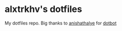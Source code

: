 alxtrkhv's dotfiles
===================
My dotfiles repo. 
Big thanks to [anishathalye](https://github.com/anishathalye) for [dotbot](https://github.com/anishathalye/dotbot)
